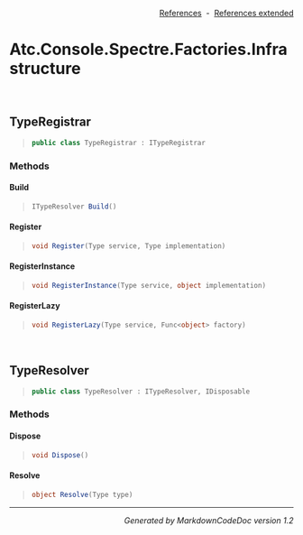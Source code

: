 <div style='text-align: right'>

[References](Index.md)&nbsp;&nbsp;-&nbsp;&nbsp;[References extended](IndexExtended.md)
</div>

# Atc.Console.Spectre.Factories.Infrastructure

<br />

## TypeRegistrar

>```csharp
>public class TypeRegistrar : ITypeRegistrar
>```

### Methods

#### Build
>```csharp
>ITypeResolver Build()
>```
#### Register
>```csharp
>void Register(Type service, Type implementation)
>```
#### RegisterInstance
>```csharp
>void RegisterInstance(Type service, object implementation)
>```
#### RegisterLazy
>```csharp
>void RegisterLazy(Type service, Func<object> factory)
>```

<br />

## TypeResolver

>```csharp
>public class TypeResolver : ITypeResolver, IDisposable
>```

### Methods

#### Dispose
>```csharp
>void Dispose()
>```
#### Resolve
>```csharp
>object Resolve(Type type)
>```
<hr /><div style='text-align: right'><i>Generated by MarkdownCodeDoc version 1.2</i></div>
